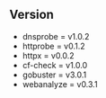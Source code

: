 
## Version

- dnsprobe = v1.0.2
- httprobe = v0.1.2
- httpx = v0.0.2
- cf-check = v1.0.0
- gobuster = v3.0.1
- webanalyze = v0.3.1
